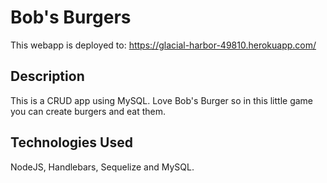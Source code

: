 # Bob's Burgers  

This webapp is deployed to: https://glacial-harbor-49810.herokuapp.com/   

## Description 

This is a CRUD app using MySQL. Love Bob's Burger so in this little game you can create burgers and eat them. 

## Technologies Used   

NodeJS, Handlebars, Sequelize and MySQL. 
